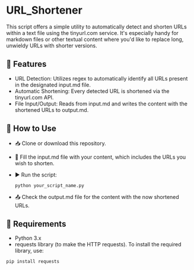 # URL_Shortener

This script offers a simple utility to automatically detect and shorten URLs within a text file using the tinyurl.com service. It's especially handy for markdown files or other textual content where you'd like to replace long, unwieldy URLs with shorter versions.

## 🌟 Features

- URL Detection: Utilizes regex to automatically identify all URLs present in the designated input.md file.
- Automatic Shortening: Every detected URL is shortened via the tinyurl.com API. 
- File Input/Output: Reads from input.md and writes the content with the shortened URLs to output.md.


## 🚀 How to Use

- 📥 Clone or download this repository.
- 📝 Fill the input.md file with your content, which includes the URLs you wish to shorten.
- ▶️ Run the script:

  ``` python your_script_name.py ```

- 📤 Check the output.md file for the content with the now shortened URLs.

## 🔧 Requirements

- Python 3.x
- requests library (to make the HTTP requests).
  To install the required library, use:

``` pip install requests ```
